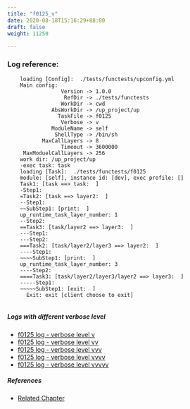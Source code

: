 ```yaml
---
title: "f0125_v"
date: 2020-08-18T15:16:29+88:00
draft: false
weight: 11250

---
```


### Log reference: <no value>

```
    loading [Config]:  ./tests/functests/upconfig.yml
    Main config:
                 Version -> 1.0.0
                  RefDir -> ./tests/functests
                 WorkDir -> cwd
              AbsWorkDir -> /up_project/up
                TaskFile -> f0125
                 Verbose -> v
              ModuleName -> self
               ShellType -> /bin/sh
           MaxCallLayers -> 8
                 Timeout -> 3600000
     MaxModuelCallLayers -> 256
    work dir: /up_project/up
    -exec task: task
    loading [Task]:  ./tests/functests/f0125
    module: [self], instance id: [dev], exec profile: []
    Task1: [task ==> task:  ]
    -Step1:
    =Task2: [task ==> layer2:  ]
    --Step1:
    ~~SubStep1: [print:  ]
    up_runtime_task_layer_number: 1
    --Step2:
    ==Task3: [task/layer2 ==> layer3:  ]
    ---Step1:
    ---Step2:
    ===Task2: [task/layer2/layer3 ==> layer2:  ]
    ----Step1:
    ~~~~SubStep1: [print:  ]
    up_runtime_task_layer_number: 3
    ----Step2:
    ====Task3: [task/layer2/layer3/layer2 ==> layer3:  ]
    -----Step1:
    ~~~~~SubStep1: [exit:  ]
      Exit: exit [client choose to exit]
    
```

##### Logs with different verbose level
* [f0125 log - verbose level v](../../logs/f0125_v)
* [f0125 log - verbose level vv](../../logs/f0125_vv)
* [f0125 log - verbose level vvv](../../logs/f0125_vvv)
* [f0125 log - verbose level vvvv](../../logs/f0125_vvvv)
* [f0125 log - verbose level vvvvv](../../logs/f0125_vvvvv)

##### References
* [Related Chapter](../../loop/f0125)

